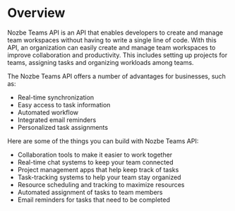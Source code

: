 # Overview

Nozbe Teams API is an API that enables developers to create and manage team
workspaces without having to write a single line of code. With this API, an
organization can easily create and manage team workspaces to improve
collaboration and productivity. This includes setting up projects for teams,
assigning tasks and organizing workloads among teams.

The Nozbe Teams API offers a number of advantages for businesses, such as:

- Real-time synchronization
- Easy access to task information
- Automated workflow
- Integrated email reminders
- Personalized task assignments

Here are some of the things you can build with Nozbe Teams API:

- Collaboration tools to make it easier to work together
- Real-time chat systems to keep your team connected
- Project management apps that help keep track of tasks
- Task-tracking systems to help your team stay organized
- Resource scheduling and tracking to maximize resources
- Automated assignment of tasks to team members
- Email reminders for tasks that need to be completed
